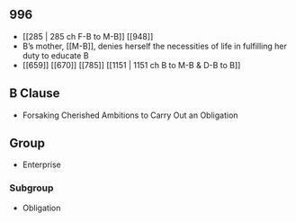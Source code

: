 ## 996
- [[285 | 285 ch F-B to M-B]] [[948]] 
- B’s mother, [[M-B]], denies herself the necessities of life in fulfilling her duty to educate B
- [[659]] [[670]] [[785]] [[1151 | 1151 ch B to M-B &amp; D-B to B]] 

## B Clause
- Forsaking Cherished Ambitions to Carry Out an Obligation

## Group
- Enterprise

### Subgroup
- Obligation

